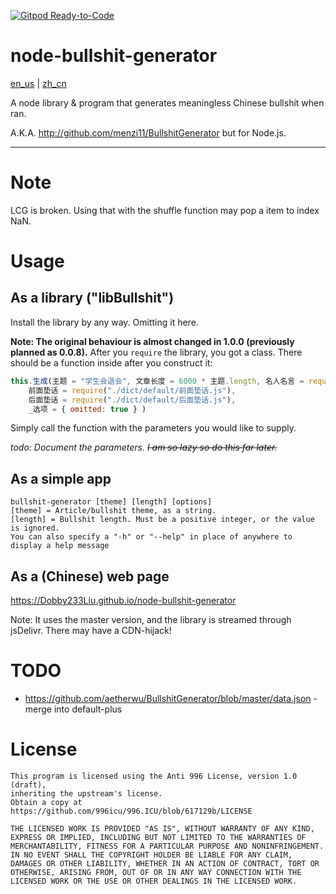 [![Gitpod Ready-to-Code](https://img.shields.io/badge/Gitpod-Ready--to--Code-blue?logo=gitpod)](https://gitpod.io/#https://github.com/Dobby233Liu/node-bullshit-generator) 

# node-bullshit-generator

[en_us](README.md) | [zh_cn](README-zh_cn.md)

A node library & program that generates meaningless Chinese bullshit when ran.

A.K.A. http://github.com/menzi11/BullshitGenerator but for Node.js.

---

# Note
LCG is broken. Using that with the shuffle function may pop a item to index NaN.

# Usage
## As a library ("libBullshit")

Install the library by any way. Omitting it here.

**Note: The original behaviour is almost changed in 1.0.0 (previously planned as 0.0.8).**
After you `require` the library, you got a class. There should be a function inside after you construct it:
```javascript
this.生成(主题 = "学生会退会", 文章长度 = 6000 * 主题.length, 名人名言 = require("./dict/default/名人名言.js"), 废话 = require("./dict/default/废话.js")(主题),
	前面垫话 = require("./dict/default/前面垫话.js"),
	后面垫话 = require("./dict/default/后面垫话.js"),
	_选项 = { omitted: true } )
```
Simply call the function with the parameters you would like to supply.

*todo: Document the parameters. <s>I am so lazy so do this far later.</s>*

## As a simple app

```
bullshit-generator [theme] [length] [options]
[theme] = Article/bullshit theme, as a string.
[length] = Bullshit length. Must be a positive integer, or the value is ignored.
You can also specify a "-h" or "--help" in place of anywhere to display a help message
```
## As a (Chinese) web page
https://Dobby233Liu.github.io/node-bullshit-generator

Note: It uses the master version, and the library is streamed through jsDelivr. There may have a CDN-hijack!

# TODO
* https://github.com/aetherwu/BullshitGenerator/blob/master/data.json - merge into default-plus

# License

```
This program is licensed using the Anti 996 License, version 1.0 (draft),
inheriting the upstream's license.
Obtain a copy at https://github.com/996icu/996.ICU/blob/617129b/LICENSE

THE LICENSED WORK IS PROVIDED "AS IS", WITHOUT WARRANTY OF ANY KIND,
EXPRESS OR IMPLIED, INCLUDING BUT NOT LIMITED TO THE WARRANTIES OF
MERCHANTABILITY, FITNESS FOR A PARTICULAR PURPOSE AND NONINFRINGEMENT.
IN NO EVENT SHALL THE COPYRIGHT HOLDER BE LIABLE FOR ANY CLAIM,
DAMAGES OR OTHER LIABILITY, WHETHER IN AN ACTION OF CONTRACT, TORT OR
OTHERWISE, ARISING FROM, OUT OF OR IN ANY WAY CONNECTION WITH THE
LICENSED WORK OR THE USE OR OTHER DEALINGS IN THE LICENSED WORK.
```
